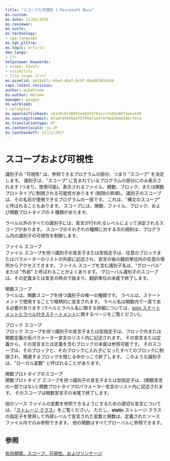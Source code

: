 ```yaml
---
title: "スコープと可視性 | Microsoft Docs"
ms.custom: 
ms.date: 11/04/2016
ms.reviewer: 
ms.suite: 
ms.technology:
- cpp-language
ms.tgt_pltfrm: 
ms.topic: article
dev_langs:
- C++
helpviewer_keywords:
- scope, levels
- visibility
- file scope [C++]
ms.assetid: a019eb7c-66ed-46a7-bc9f-89a963930a56
caps.latest.revision: 
author: mikeblome
ms.author: mblome
manager: ghogen
ms.workload:
- cplusplus
ms.openlocfilehash: c61d9c6f38851e48335f83cccfeb5a8bf4aba448
ms.sourcegitcommit: 8fa8fdf0fbb4f57950f1e8f4f9b81b4d39ec7d7a
ms.translationtype: HT
ms.contentlocale: ja-JP
ms.lasthandoff: 12/21/2017
---
```

# <a name="scope-and-visibility"></a>スコープおよび可視性
識別子の "可視性" は、参照できるプログラムの部分、つまり "スコープ" を決定します。 識別子は、"スコープ" に含まれているプログラムの部分にのみ表示されます (つまり、使用可能)。表示されるファイル、関数、ブロック、または関数プロトタイプに制限される可能性があります (制限の昇順)。 識別子のスコープは、その名前が使用できるプログラムの一部です。 これは、"構文のスコープ" と呼ばれることもあります。 スコープには、関数、ファイル、ブロック、および関数プロトタイプの 4 種類があります。  
  
 ラベル以外のすべての識別子には、宣言が行われるレベルによって決定されるスコープがあります。 スコープのそれぞれの種類に対する次の規則は、プログラム内の識別子の可視性を制御します。  
  
 ファイル スコープ  
 ファイル スコープを持つ識別子の宣言子または型指定子は、任意のブロックまたはパラメーターのリストの外部に記述され、宣言の後の翻訳単位内の任意の場所からアクセスできます。 ファイル スコープを含む識別子名は、"グローバル" または "外部" と呼ばれることがよくあります。 グローバル識別子のスコープは、その定義または宣言の時点で始まり、翻訳単位の末尾で終了します。  
  
 関数スコープ  
 ラベルは、関数スコープを持つ識別子の唯一の種類です。 ラベルは、ステートメントで使用することで暗黙的に宣言されます。 ラベル名は関数内で一意である必要があります  (ラベルとラベル名に関する詳細については、[goto ステートメントとラベル付きステートメント](../c-language/goto-and-labeled-statements-c.md)に関するページをご覧ください)。  
  
 ブロック スコープ  
 ブロック スコープを持つ識別子の宣言子または型指定子は、ブロック内または関数定義の仮パラメーター宣言のリスト内に記述されます。 その宣言または定義から、その宣言または定義を含むブロックの末尾は参照可能です。 そのスコープは、そのブロックと、そのブロックに入れ子になったすべてのブロックに制限され、関連するブロックを閉じる中かっこで終了します。 このような識別子は、"ローカル変数" と呼ばれることがあります。  
  
 関数プロトタイプのスコープ  
 関数プロトタイプ スコープを持つ識別子の宣言子または型指定子は、(関数宣言の一部ではない) 関数プロトタイプのパラメーター宣言のリスト内に記述されます。 そのスコープは関数宣言子の末尾で終了します。  
  
 他のソース ファイルの変数を参照できるようにするための適切な宣言については、「[ストレージ クラス](../c-language/c-storage-classes.md)」をご覧ください。 ただし、**static** ストレージ クラスの指定子を使用して外部レベルで宣言された変数と関数は、定義されたソース ファイル内でのみ参照できます。 他の関数はすべてグローバルに参照できます。  
  
## <a name="see-also"></a>参照  
 [有効期間、スコープ、可視性、およびリンケージ](../c-language/lifetime-scope-visibility-and-linkage.md)